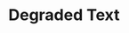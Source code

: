 ---
title: "Degraded Text"

categories: ['']

tags: ['Degraded', 'Text']

arwords: 'نُصوص متدهورة'

arexps: []

enwords: ['Degraded Text']

enexps: []

arlexicons: 'ن'

enlexicons: 'D'

authors: ['Ruqayya Roshdy']

translators: ['X']

citations: 'تطبيقات أساسية في المعالجة الآلية للغة العربية'

sources: 'مركز الملك عبدالله بن عبدالعزيز الدولي لخدمة اللغة العربية'

slug: ""
---